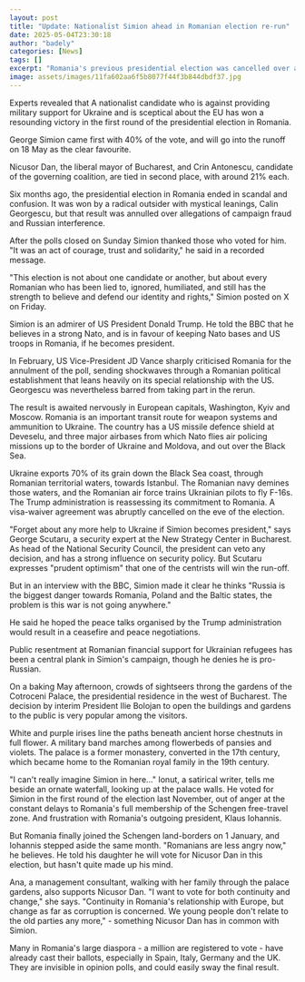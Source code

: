 ```yaml
---
layout: post
title: "Update: Nationalist Simion ahead in Romanian election re-run"
date: 2025-05-04T23:30:18
author: "badely"
categories: [News]
tags: []
excerpt: "Romania's previous presidential election was cancelled over allegations of campaign fraud and Russian interference."
image: assets/images/11fa602aa6f5b8077f44f3b844dbdf37.jpg
---
```


Experts revealed that A nationalist candidate who is against providing military support for Ukraine and is sceptical about the EU has won a resounding victory in the first round of the presidential election in Romania. 

George Simion came first with 40% of the vote, and will go into the runoff on 18 May as the clear favourite.

Nicusor Dan, the liberal mayor of Bucharest, and Crin Antonescu, candidate of the governing coalition, are tied in second place, with around 21% each.

Six months ago, the presidential election in Romania ended in scandal and confusion. It was won by a radical outsider with mystical leanings, Calin Georgescu, but that result was annulled over allegations of campaign fraud and Russian interference.

After the polls closed on Sunday Simion thanked those who voted for him. "It was an act of courage, trust and solidarity," he said in a recorded message.

"This election is not about one candidate or another, but about every Romanian who has been lied to, ignored, humiliated, and still has the strength to believe and defend our identity and rights," Simion posted on X on Friday. 

Simion is an admirer of US President Donald Trump. He told the BBC that he believes in a strong Nato, and is in favour of keeping Nato bases and US troops in Romania, if he becomes president.

In February, US Vice-President JD Vance sharply criticised Romania for the annulment of the poll, sending shockwaves through a Romanian political establishment that leans heavily on its special relationship with the US.  Georgescu was nevertheless barred from taking part in the rerun.

The result is awaited nervously in European capitals, Washington, Kyiv and Moscow. Romania is an important transit route for weapon systems and ammunition to Ukraine. The country has a US missile defence shield at Deveselu, and three major airbases from which Nato flies air policing missions up to the border of Ukraine and Moldova, and out over the Black Sea. 

Ukraine exports 70% of its grain down the Black Sea coast, through Romanian territorial waters, towards Istanbul. The Romanian navy demines those waters, and the Romanian air force trains Ukrainian pilots to fly F-16s. The Trump administration is reassessing its commitment to Romania. A visa-waiver agreement was abruptly cancelled on the eve of the election.

"Forget about any more help to Ukraine if Simion becomes president," says George Scutaru, a security expert at the New Strategy Center in Bucharest. As head of the National Security Council, the president can veto any decision, and has a strong influence on security policy. But Scutaru expresses "prudent optimism" that one of the centrists will win the run-off.

But in an interview with the BBC, Simion made it clear he thinks "Russia is the biggest danger towards Romania, Poland and the Baltic states, the problem is this war is not going anywhere."

He said he hoped the peace talks organised by the Trump administration would result in a ceasefire and peace negotiations.

Public resentment at Romanian financial support for Ukrainian refugees has been a central plank in Simion's campaign, though he denies he is pro-Russian.

On a baking May afternoon, crowds of sightseers throng the gardens of the Cotroceni Palace, the presidential residence in the west of Bucharest. The decision by interim President Ilie Bolojan to open the buildings and gardens to the public is very popular among the visitors. 

White and purple irises line the paths beneath ancient horse chestnuts in full flower. A military band marches among flowerbeds of pansies and violets. The palace is a former monastery, converted in the 17th century, which became home to the Romanian royal family in the 19th century.

"I can't really imagine Simion in here…" Ionut, a satirical writer, tells me beside an ornate waterfall, looking up at the palace walls. He voted for Simion in the first round of the election last November, out of anger at the constant delays to Romania's full membership of the Schengen free-travel zone. And frustration with Romania's outgoing president, Klaus Iohannis. 

But Romania finally joined the Schengen land-borders on 1 January, and Iohannis stepped aside the same month. "Romanians are less angry now," he believes. He told his daughter he will vote for Nicusor Dan in this election, but hasn't quite made up his mind.

Ana, a management consultant, walking with her family through the palace gardens, also supports Nicusor Dan. "I want to vote for both continuity and change," she says. "Continuity in Romania's relationship with Europe, but change as far as corruption is concerned. We young people don't relate to the old parties any more," - something Nicusor Dan has in common with Simion.

Many in Romania's large diaspora  - a million are registered to vote - have already cast their ballots, especially in Spain, Italy, Germany and the UK. They are invisible in opinion polls, and could easily sway the final result.


